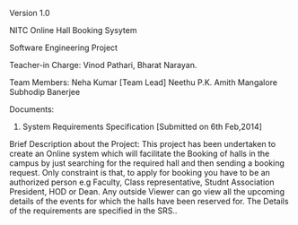 Version 1.0


NITC Online Hall Booking Sysytem 

Software Engineering Project

Teacher-in Charge: Vinod Pathari, Bharat Narayan.

Team Members:
Neha Kumar [Team Lead]
Neethu P.K.
Amith Mangalore
Subhodip Banerjee

Documents:
1. System Requirements Specification [Submitted on 6th Feb,2014]

Brief Description about the Project:
This project has been undertaken to create an Online system which will facilitate the Booking of halls in the campus by just searching for the required hall and then sending a booking request. Only constraint is that, to apply for booking you have to be an authorized person e.g Faculty, Class representative, Studnt Association President, HOD or Dean. Any outside Viewer can go view all the upcoming details of the events for which the halls have been reserved for. The Details of the requirements are specified in the SRS..
